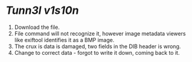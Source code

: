 # *Tunn3l v1s10n*

1. Download the file.
2. File command will not recognize it, however image metadata viewers like exiftool identifies it as a BMP image.
3. The crux is data is damaged, two fields in the DIB header is wrong.
4. Change to correct data - forgot to write it down, coming back to it.
